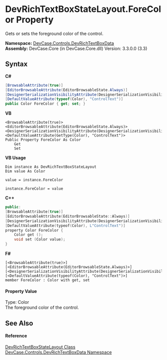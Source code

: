 # DevRichTextBoxStateLayout.ForeColor Property 
 

Gets or sets the foreground color of the control.

**Namespace:**&nbsp;<a href="N_DevCase_Controls_DevRichTextBoxData">DevCase.Controls.DevRichTextBoxData</a><br />**Assembly:**&nbsp;DevCase.Core (in DevCase.Core.dll) Version: 3.3.0.0 (3.3)

## Syntax

**C#**<br />
``` C#
[BrowsableAttribute(true)]
[EditorBrowsableAttribute(EditorBrowsableState.Always)]
[DesignerSerializationVisibilityAttribute(DesignerSerializationVisibility.Visible)]
[DefaultValueAttribute(typeof(Color), "ControlText")]
public Color ForeColor { get; set; }
```

**VB**<br />
``` VB
<BrowsableAttribute(true)>
<EditorBrowsableAttribute(EditorBrowsableState.Always)>
<DesignerSerializationVisibilityAttribute(DesignerSerializationVisibility.Visible)>
<DefaultValueAttribute(GetType(Color), "ControlText")>
Public Property ForeColor As Color
	Get
	Set
```

**VB Usage**<br />
``` VB Usage
Dim instance As DevRichTextBoxStateLayout
Dim value As Color

value = instance.ForeColor

instance.ForeColor = value
```

**C++**<br />
``` C++
public:
[BrowsableAttribute(true)]
[EditorBrowsableAttribute(EditorBrowsableState::Always)]
[DesignerSerializationVisibilityAttribute(DesignerSerializationVisibility::Visible)]
[DefaultValueAttribute(typeof(Color), L"ControlText")]
property Color ForeColor {
	Color get ();
	void set (Color value);
}
```

**F#**<br />
``` F#
[<BrowsableAttribute(true)>]
[<EditorBrowsableAttribute(EditorBrowsableState.Always)>]
[<DesignerSerializationVisibilityAttribute(DesignerSerializationVisibility.Visible)>]
[<DefaultValueAttribute(typeof(Color), "ControlText")>]
member ForeColor : Color with get, set

```


#### Property Value
Type: Color<br />The foreground color of the control.

## See Also


#### Reference
<a href="T_DevCase_Controls_DevRichTextBoxData_DevRichTextBoxStateLayout">DevRichTextBoxStateLayout Class</a><br /><a href="N_DevCase_Controls_DevRichTextBoxData">DevCase.Controls.DevRichTextBoxData Namespace</a><br />